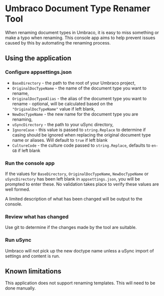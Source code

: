 # Umbraco Document Type Renamer Tool
When renaming document types in Umbraco, it is easy to miss something or make a typo when renaming. This console app aims to help prevent issues caused by this by automating the renaming process.

## Using the application

### Configure appsettings.json
- `BaseDirectory` - the path to the root of your Umbraco project,
- `OriginalDocTypeName` - the name of the document type you want to rename,
- `OriginalDocTypeAlias` - the alias of the document type you want to rename - optional, will be calculated based on the `"OriginalDocTypeName"` value if left blank,
- `NewDocTypeName` - the new name for the document type you are renaming,
- `uSyncDirectory` - the path to your uSync directory,
- `IgnoreCase` - this value is passed to `string.Replace` to determine if casing should be ignored when replacing the original document type name or aliases. Will default to `true` if left blank
- `CultureCode` - the culture code passed to `string.Replace`, defaults to `en-GB` if left blank

### Run the console app

If the values for `BaseDirectory`, `OriginalDocTypeName`, `NewDocTypeName` or `uSyncDirectory` has been left blank in `appsettings.json`, you will be prompted to enter these. No validation takes place to verify these values are well formed.

A limited description of what has been changed will be output to the console.

### Review what has changed

Use git to determine if the changes made by the tool are suitable.

### Run uSync

Umbraco will not pick up the new doctype name unless a uSync import of settings and content is run.

## Known limitations

This application does not support renaming templates. This will need to be done manually.